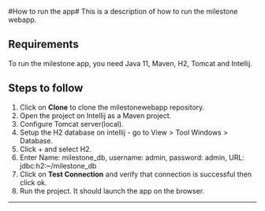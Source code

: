 #How to run the app#
This is a description of how to run the milestone webapp.

## Requirements
To run the milestone app, you need Java 11, Maven, H2, Tomcat and Intellij. 

## Steps to follow
1. Click on **Clone** to clone the milestonewebapp repository.
2. Open the project on Intellij as a Maven project.
3. Configure Tomcat server(local).
4. Setup the H2 database on intellij - go to View > Tool Windows > Database.
5. Click + and select H2.
6. Enter Name: milestone_db, username: admin, password: admin, URL: jdbc:h2:~/milestone_db
7. Click on **Test Connection** and verify that connection is successful then click ok.
8. Run the project. It should launch the app on the browser.


---


